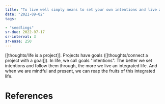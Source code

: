 ```yaml
---
title: "To live well simply means to set your own intentions and live according to them"
date: "2021-09-02"
tags:

- "seedlings"
sr-due: 2022-07-17
sr-interval: 3
sr-ease: 250
---
```


[[thoughts/life is a project]]. Projects have goals ([[thoughts/connect a project with a goal]]). In life, we call goals "intentions". The better we set intentions and follow them through, the more we live an integrated life. And when we are mindful and present, we can reap the fruits of this integrated life.

# References
